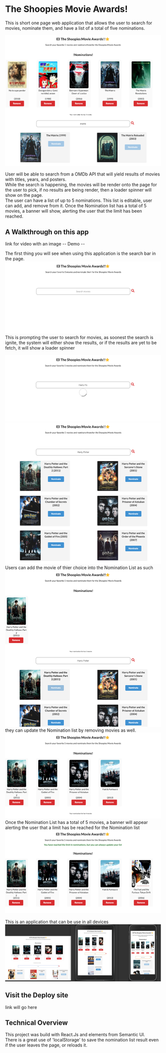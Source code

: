 # The Shoopies Movie Awards! 

This is short one page web application that allows the user to search for movies, nominate them, and have a list of a total of five nominations.

<img src='public/assets/images/shoppies.png' alt='shoopies'>
<br>

User will be able to search from a OMDb API that will yield results of movies with titles, years, and posters. <br>
While the search is happening, the movies will be render onto the page for the user to pick, if no results are being render, then a loader spinner will show on the page. <br> The user can have a list of up to 5 nominations. This list is editable, user can add, and remove from it. Once the Nomination list has a total of 5 movies, a banner will show, alerting the user that the limit has been reached.


## A Walkthrough on this app

link for video with an image -- Demo -- 

The first thing you will see when using this application is the search bar in the page. 
<img src='public/assets/images/startingApp.png' alt='search_bar'>
<br>
This is prompting the user to search for movies, as soonest the search is ignite, the system will either show the results, or if the results are yet to be fetch, it will show a loader spinner 

<img src='public/assets/images/loaderSpinner.png' alt='loader_spinner'>
<img src='public/assets/images/fetchingResults.png' alt='movie_results'>

<br>
Users can add the movie of thier choice into the Nomination List as such 
<img src='public/assets/images/addingToNomination.png' alt='Adding_Movies_to_Nomination_list'>
<br>
they can update the Nomination list by removing movies as well. 
<img src='public/assets/images/nominationList.png' alt='updating_Nomination_list'>
<br>
Once the Nomination List has a total of 5 movies, a banner will appear alerting the user that a limit has be reached for the Nomination list 
<img src='public/assets/images/reachLimitNomination.png' alt='Limit_on_Nominations'>
<br>
<br>
This is an application that can be use in all devices
<img src='public/assets/images/allDevices.png' alt='layout_all_devices'>


## Visit the Deploy site

link will go here

## Technical Overview

This project was build with React.Js and elements from Semantic UI.<br>
There is a great use of 'localStorage' to save the nomination list result even if the user leaves the page, or reloads it.

